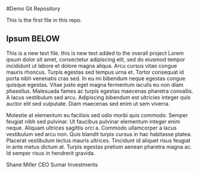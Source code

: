 #Demo Git Repository 

This is the first file in this repo. 

## Ipsum BELOW 



This is a new text file. this is new text added to the overall project 
Lorem ipsum dolor sit amet, consectetur adipiscing elit, sed do eiusmod tempor incididunt ut labore et dolore magna aliqua. Arcu cursus vitae 
congue mauris rhoncus. Turpis egestas sed tempus urna et. Tortor consequat id porta nibh venenatis cras sed. In eu mi bibendum neque egestas 
congue quisque egestas. Vitae justo eget magna fermentum iaculis eu non diam phasellus. Malesuada fames ac turpis egestas maecenas pharetra 
convallis. A lacus vestibulum sed arcu. Adipiscing bibendum est ultricies integer quis auctor elit sed vulputate. Diam maecenas sed enim ut sem 
viverra.

Molestie at elementum eu facilisis sed odio morbi quis commodo. Semper feugiat nibh sed pulvinar. Ut faucibus pulvinar elementum integer enim neque. Aliquam ultrices sagittis orci a. Commodo ullamcorper a lacus vestibulum sed arcu non. Quis blandit turpis cursus in hac habitasse platea. Placerat vestibulum lectus mauris ultrices. Tincidunt id aliquet risus feugiat in ante metus dictum at. Turpis egestas pretium aenean pharetra magna ac. Id semper risus in hendrerit gravida.



  Shane Miller 
  CEO Sumar Investments